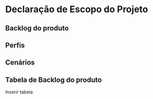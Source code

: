 # Declaração de Escopo do Projeto

## Backlog do produto

## Perfis

## Cenários

## Tabela de Backlog do produto

Inserir tabela
